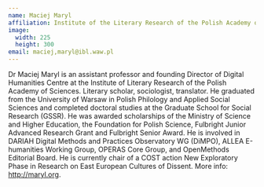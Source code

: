 ```yaml
---
name: Maciej Maryl
affiliation: Institute of the Literary Research of the Polish Academy of Sciences, Warsaw
image:
  width: 225
  height: 300
email: maciej,maryl@ibl.waw.pl
---
```


Dr Maciej Maryl is an assistant professor and founding Director of Digital Humanities Centre at the Institute of Literary Research of the Polish Academy of Sciences. Literary scholar, sociologist, translator. He graduated from the University of Warsaw in Polish Philology and Applied Social Sciences and completed doctoral studies at the Graduate School for Social Research (GSSR). He was awarded scholarships of the Ministry of Science and Higher Education, the Foundation for Polish Science, Fulbright Junior Advanced Research Grant and Fulbright Senior Award. He is involved in DARIAH Digital Methods and Practices Observatory WG (DiMPO), ALLEA E-humanities Working Group, OPERAS Core Group, and OpenMethods Editorial Board. He is currently chair of a COST action New Exploratory Phase in Research on East European Cultures of Dissent. More info: http://maryl.org.
